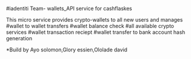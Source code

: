 #iadentiti Team- wallets_API service for cashflaskes

This micro service provides crypto-wallets to all new users and manages 
#wallet to wallet transfers
#wallet balance check
#all available crypto services
#wallet transaction reciept
#wallet transfer to bank account hash generation


*Build by Ayo solomon,Glory essien,Ololade david
